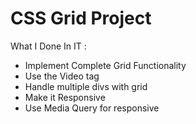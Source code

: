 # CSS Grid Project
What I Done In IT :
- Implement Complete Grid Functionality
- Use the Video tag
- Handle multiple divs with grid
- Make it Responsive
- Use Media Query for responsive

